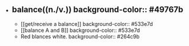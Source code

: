 - balance((n./v.))
  background-color:: #49767b
	-
	- [[get/receive a balance]]
	  background-color:: #533e7d
	- [[balance A and B]]
	  background-color:: #533e7d
	- Red blances white.
	  background-color:: #264c9b
